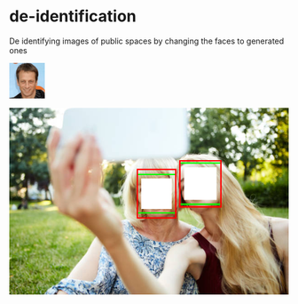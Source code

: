 # de-identification
De identifying images of public spaces by changing the faces to generated ones

![gif1](dev-notebooks/media/10-epochs-gan-fast.gif)

![example-masking](dev-notebooks/media/example-masking.png)

